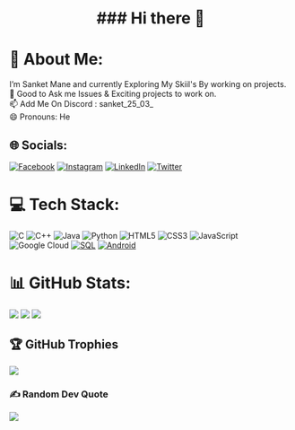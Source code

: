<h1 align=center>### Hi there 👋</h1>

# 💫 About Me:
I’m Sanket Mane and currently Exploring My Skiil's By working on projects.<br>💬 Good to Ask me Issues & Exciting projects to work on.<br>📫 Add Me On Discord : sanket_25_03_<br>😄 Pronouns: He<br>

## 🌐 Socials:
[![Facebook](https://img.shields.io/badge/Facebook-%231877F2.svg?logo=Facebook&logoColor=white)](https://www.facebook.com/CreativeSpark7/) [![Instagram](https://img.shields.io/badge/Instagram-%23E4405F.svg?logo=Instagram&logoColor=white)](https://www.instagram.com/_creativespark7_/) [![LinkedIn](https://img.shields.io/badge/LinkedIn-%230077B5.svg?logo=linkedin&logoColor=white)](https://www.linkedin.com/in/sanket-mane-042264236/) [![Twitter](https://img.shields.io/badge/Twitter-%231DA1F2.svg?logo=Twitter&logoColor=white)](https://www.twitter.com/Sanket_25_03_/)

# 💻 Tech Stack:
![C](https://img.shields.io/badge/c-%2300599C.svg?style=for-the-badge&logoColor=white) ![C++](https://img.shields.io/badge/C%2B%2B-%2300599C.svg?style=for-the-badge&logo=c%2B%2B&logoColor=white) ![Java](https://img.shields.io/badge/java-%23ED8B00.svg?style=for-the-badge&logo=java&logoColor=white) ![Python](https://img.shields.io/badge/python-3670A0?style=for-the-badge&logo=python&logoColor=ffdd54)  ![HTML5](https://img.shields.io/badge/html5-%23E34F26.svg?style=for-the-badge&logo=html5&logoColor=white) ![CSS3](https://img.shields.io/badge/css3-%231572B6.svg?style=for-the-badge&logo=css3&logoColor=white) ![JavaScript](https://img.shields.io/badge/javascript-%23323330.svg?style=for-the-badge&logo=javascript&logoColor=%23F7DF1E) ![Google Cloud](https://img.shields.io/badge/Google%20Cloud-%234285F4.svg?style=for-the-badge&logo=google-cloud&logoColor=white) [![SQL](https://img.shields.io/badge/SQL-%23FF6600.svg?style=for-the-badge&logo=sql&logoColor=white)](https://www.sql.com/) [![Android](https://img.shields.io/badge/Android-%2377DD77.svg?style=for-the-badge&logo=android&logoColor=white)](https://www.android.com/)

# 📊 GitHub Stats:
![](https://github-readme-stats.vercel.app/api?username=sanket96s&theme=flag-india&hide_border=false&include_all_commits=true&count_private=true)
![](https://github-readme-streak-stats.herokuapp.com/?user=sanket96s&theme=flag-india&hide_border=false)
![](https://github-readme-stats.vercel.app/api/top-langs/?username=sanket96s&theme=flag-india&hide_border=false&include_all_commits=true&count_private=true&layout=compact)

## 🏆 GitHub Trophies
![](https://github-profile-trophy.vercel.app/?username=sanket96s&theme=algolia&no-frame=false&no-bg=false&margin-w=4)

### ✍️ Random Dev Quote
![](https://quotes-github-readme.vercel.app/api?type=horizontal&theme=tokyonight)
